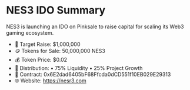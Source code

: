 # NES3 IDO Summary

NES3 is launching an IDO on Pinksale to raise capital for scaling its Web3 gaming ecosystem.

- 🎯 Target Raise: $1,000,000
- 🪙 Tokens for Sale: 50,000,000 NES3
- 💰 Token Price: $0.02
- 🧾 Distribution: 
  • 75% Liquidity
  • 25% Project Growth
- 🔗 Contract: 0x6E2dad6405bF68Ffcda0dCD551f10EB029E29313
- 🌐 Website: https://nesr3.com
